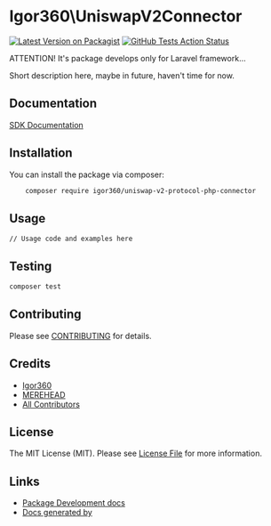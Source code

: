 #  Igor360\UniswapV2Connector


[![Latest Version on Packagist](https://img.shields.io/packagist/v1/igor360/uniswap-v2-protocol-php-connector.svg?style=flat-square)](https://packagist.org/packages/igor360/uniswap-v2-protocol-php-connector)
[![GitHub Tests Action Status](https://img.shields.io/github/workflow/status/igor360/uniswap-v2-protocol-php-connector/run-tests?label=tests)](https://github.com/igor360/uniswap-v2-protocol-php-connector/actions?query=workflow%3Arun-tests+branch%3Amain)

ATTENTION! It's package develops only for Laravel framework...

Short description here, maybe in future, haven't time for now.

## Documentation

[SDK Documentation](https://igor360.github.io/uniswap-v2-protocol-php-connector/)

## Installation

You can install the package via composer:

```bash
    composer require igor360/uniswap-v2-protocol-php-connector
```

## Usage

```
// Usage code and examples here
```

## Testing

```bash
composer test
```

## Contributing

Please see [CONTRIBUTING](CONTRIBUTING.md) for details.

## Credits

- [Igor360](https://github.com/Igor360)
- [MEREHEAD](https://merehead.com/)
- [All Contributors](../../contributors)

## License

The MIT License (MIT). Please see [License File](LICENSE.md) for more information.

## Links

- [Package Development docs](https://laravelpackage.com/)
- [Docs generated by](https://docs.phpdoc.org/3.0/guide/getting-started/installing.html)
